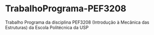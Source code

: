 # TrabalhoPrograma-PEF3208
Trabalho Programa da disciplina PEF3208  (Introdução à Mecânica das Estruturas) da Escola Politécnica da USP
